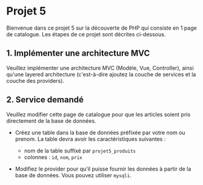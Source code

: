 # Projet 5

Bienvenue dans ce projet 5 sur la découverte de PHP qui consiste en 1 page de catalogue.
Les étapes de ce projet sont décrites ci-dessous.

## 1. Implémenter une architecture MVC

Veuillez implémenter une architecture MVC (Modèle, Vue, Controller), ainsi qu'une layered architecture (c'est-à-dire ajoutez la couche de services et la couche des providers).

## 2. Service demandé

Veuillez modifier cette page de catalogue pour que les articles soient pris directement de la base de données.

- Créez une table dans la base de données préfixée par votre nom ou prenom.
La table devra avoir les caractéristiques suivantes :
    - nom de la table suffixé par `projet5_produits`
    - colonnes : `id`, `nom`, `prix`

- Modifiez le provider pour qu'il puisse fournir les données à partir de la base de données. Vous pouvez utiliser `mysqli`.


